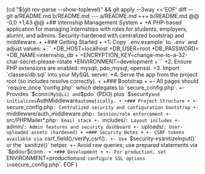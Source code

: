 (cd "$(git rev-parse --show-toplevel)" && git apply --3way <<'EOF'
diff --git a/README.md b/README.md
--- a/README.md
+++ b/README.md
@@ -0,0 +1,43 @@
+## Internship Management System
+
+A PHP-based application for managing internships with roles for students, employers, alumni, and admins. Security-hardened with centralized bootstrap and middleware.
+
+### Getting Started
+
+1. Copy `.env.example` to `.env` and adjust values:
+```
+DB_HOST=localhost
+DB_USER=root
+DB_PASSWORD=
+DB_NAME=internship_db
+
+ENCRYPTION_KEY=change-me-to-a-32-char-secret-please-rotate
+ENVIRONMENT=development
+```
+2. Ensure PHP extensions are enabled: mysqli, pdo_mysql, openssl.
+3. Import `classes/db.sql` into your MySQL server.
+4. Serve the app from the project root (so includes resolve correctly).
+
+### Bootstrap
+
+- All pages should `require_once 'config.php'` which delegates to `secure_config.php`.
+- Provides `$conn` (MySQLi) and `$pdo` (PDO) plus `$security` and initializes `AuthMiddleware` automatically.
+
+### Project Structure
+
+- `secure_config.php`: Centralized security and configuration bootstrap
+- `middleware/auth_middleware.php`: Session/role enforcement
+- `src/PHPMailer*.php`: Email stack
+- `includes/`: Layout includes
+- `admin/`: Admin features and security dashboard
+- `uploads/`: User-uploaded assets (hardened)
+
+### Security Notes
+
+- CSRF tokens available via `csrf_field()` / `verify_csrf()`.
+- Use `$security->sanitizeInput()` or the `sanitize()` helper.
+- Avoid raw queries; use prepared statements via `$pdo` or `$conn`.
+
+### Development
+
+- For production, set `ENVIRONMENT=production` and configure SSL options in `secure_config.php`.
EOF
)